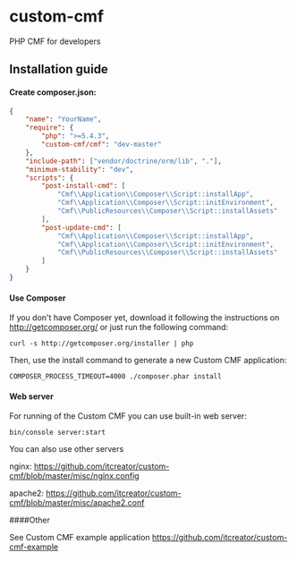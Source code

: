 custom-cmf
==========

PHP CMF for developers

Installation guide
-------------

#### Create **composer.json**:

```json
{
    "name": "YourName",
    "require": {
        "php": ">=5.4.3",
        "custom-cmf/cmf": "dev-master"
    },
    "include-path": ["vendor/doctrine/orm/lib", "."],
    "minimum-stability": "dev",
    "scripts": {
        "post-install-cmd": [
            "Cmf\\Application\\Composer\\Script::installApp",
            "Cmf\\Application\\Composer\\Script::initEnvironment",
            "Cmf\\PublicResources\\Composer\\Script::installAssets"
        ],
        "post-update-cmd": [
            "Cmf\\Application\\Composer\\Script::installApp",
            "Cmf\\Application\\Composer\\Script::initEnvironment",
            "Cmf\\PublicResources\\Composer\\Script::installAssets"
        ]
    }
}
```

#### Use Composer

If you don't have Composer yet, download it following the instructions on
http://getcomposer.org/ or just run the following command:

    curl -s http://getcomposer.org/installer | php

Then, use the install command to generate a new Custom CMF application:

    COMPOSER_PROCESS_TIMEOUT=4000 ./composer.phar install

#### Web server

For running of the Custom CMF you can use built-in web server:

    bin/console server:start

You can also use other servers

nginx: https://github.com/itcreator/custom-cmf/blob/master/misc/nginx.config

apache2: https://github.com/itcreator/custom-cmf/blob/master/misc/apache2.conf

####Other

See Custom CMF example application https://github.com/itcreator/custom-cmf-example
